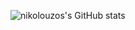 ![nikolouzos's GitHub stats](https://github-readme-stats.vercel.app/api?username=nikolouzos&show_icons=true&theme=transparent)
